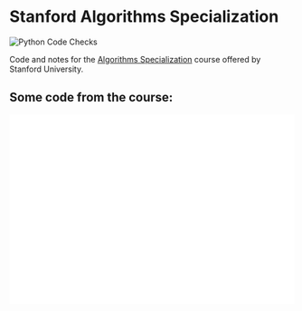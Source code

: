 # Stanford Algorithms Specialization
![Python Code Checks](https://github.com/connor-mccarthy/algorithms-specialization-stanford/workflows/Python%20Code%20Checks/badge.svg)

Code and notes for the [Algorithms Specialization](https://www.coursera.org/specializations/algorithms) course offered by Stanford University.

## Some code from the course:
![merge](merge.svg)
